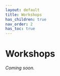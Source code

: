 ```yaml
---
layout: default
title: Workshops
has_children: true
nav_order: 2
has_toc: true
---
```


# Workshops

_Coming soon._

